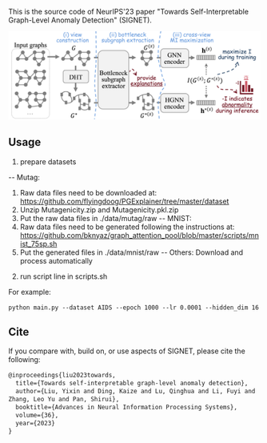 This is the source code of NeurIPS'23 paper "Towards Self-Interpretable Graph-Level Anomaly Detection" (SIGNET).

![The proposed framework](pipeline.png)

## Usage

1. prepare datasets

-- Mutag:
1) Raw data files need to be downloaded at: https://github.com/flyingdoog/PGExplainer/tree/master/dataset
2) Unzip Mutagenicity.zip and Mutagenicity.pkl.zip
3) Put the raw data files in ./data/mutag/raw
-- MNIST:
1) Raw data files need to be generated following the instructions at: https://github.com/bknyaz/graph_attention_pool/blob/master/scripts/mnist_75sp.sh
2) Put the generated files in ./data/mnist/raw
-- Others:
Download and process automatically

2. run script line in scripts.sh

For example:
```
python main.py --dataset AIDS --epoch 1000 --lr 0.0001 --hidden_dim 16
```

## Cite

If you compare with, build on, or use aspects of SIGNET, please cite the following:
```
@inproceedings{liu2023towards,
  title={Towards self-interpretable graph-level anomaly detection},
  author={Liu, Yixin and Ding, Kaize and Lu, Qinghua and Li, Fuyi and Zhang, Leo Yu and Pan, Shirui},
  booktitle={Advances in Neural Information Processing Systems},
  volume={36},
  year={2023}
}
```
